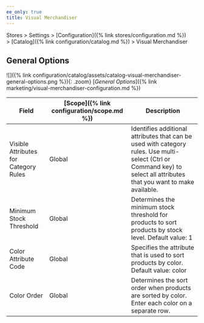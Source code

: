 ```yaml
---
ee_only: true
title: Visual Merchandiser
---
```


Stores > Settings > [Configuration]({% link stores/configuration.md %}) > [Catalog]({% link configuration/catalog.md %}) > Visual Merchandiser

## General Options

![]({% link configuration/catalog/assets/catalog-visual-merchandiser-general-options.png %}){: .zoom}
[_General Options_]({% link marketing/visual-merchandiser-configuration.md %})

|Field|[Scope]({% link configuration/scope.md %})|Description|
|--- |--- |--- |
|Visible Attributes for Category Rules|Global|Identifies additional attributes that can be used with category rules. Use multi-select (Ctrl or Command key) to select all attributes that you want to make available.|
|Minimum Stock Threshold|Global|Determines the minimum stock threshold for products to sort products by stock level. Default value: 1|
|Color Attribute Code|Global|Specifies the attribute that is used to sort products by color. Default value: color|
|Color Order|Global|Determines the sort order when products are sorted by color. Enter each color on a separate row.|
